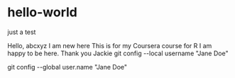 # hello-world
just a test

Hello, abcxyz
I am new here
This is for my Coursera course for R
I am happy to be here.
Thank you
Jackie
git config --local username "Jane Doe"


git config --global user.name "Jane Doe"
